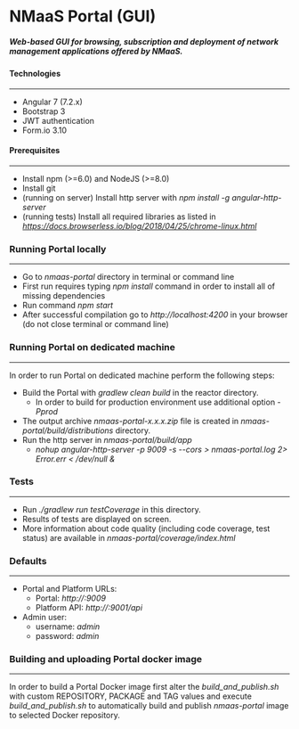 # NMaaS Portal (GUI)

##### Web-based GUI for browsing, subscription and deployment of network management applications offered by NMaaS.

#### Technologies
---
 * Angular 7 (7.2.x)
 * Bootstrap 3
 * JWT authentication
 * Form.io 3.10

#### Prerequisites
---
 + Install npm (>=6.0) and NodeJS (>=8.0)
 + Install git
 + (running on server) Install http server with *npm install -g angular-http-server*
 + (running tests) Install all required libraries as listed in *https://docs.browserless.io/blog/2018/04/25/chrome-linux.html*

### Running Portal locally
---
  + Go to *nmaas-portal* directory in terminal or command line
  + First run requires typing *npm install* command in order to install all of missing dependencies
  + Run command *npm start*
  + After successful compilation go to *http://localhost:4200* in your browser (do not close terminal or command line)

### Running Portal on dedicated machine
---
  In order to run Portal on dedicated machine perform the following steps:
  + Build the Portal with *gradlew clean build* in the reactor directory.
    - In order to build for production environment use additional option *-Pprod*
  + The output archive *nmaas-portal-x.x.x.zip* file is created in *nmaas-portal/build/distributions* directory.
  + Run the http server in *nmaas-portal/build/app*
    - *nohup angular-http-server -p 9009 -s --cors > nmaas-portal.log 2> Error.err < /dev/null &*

### Tests
---
  + Run *./gradlew run testCoverage* in this directory.
  + Results of tests are displayed on screen. 
  + More information about code quality (including code coverage, test status) are available in *nmaas-portal/coverage/index.html*

### Defaults
---
  + Portal and Platform URLs:
    - Portal: *http://<HOSTNAME>:9009*
    - Platform API: *http://<HOSTNAME>:9001/api*
  + Admin user:
    - username: *admin*
    - password: *admin*
    
### Building and uploading Portal docker image
---
  In order to build a Portal Docker image first alter the *build_and_publish.sh* with custom REPOSITORY, PACKAGE and TAG values and execute *build_and_publish.sh* to automatically build and publish *nmaas-portal* image to selected Docker repository.
